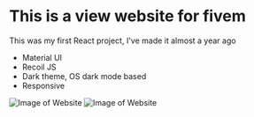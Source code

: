 # This is a view website for fivem
  This was my first React project, I've made it almost a year ago
  
  - Material UI
  - Recoil JS
  - Dark theme, OS dark mode based
  - Responsive
  
![Image of Website](https://i.imgur.com/EcsJN7A.jpg)
![Image of Website](https://i.imgur.com/3bmWsxf.jpg)
